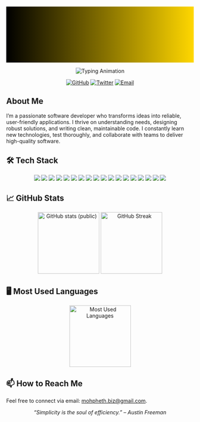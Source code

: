 <p align="center">
  <svg xmlns="http://www.w3.org/2000/svg" width="100%" height="150">
    <defs>
      <linearGradient id="grad" x1="0%" y1="0%" x2="100%" y2="0%">
        <stop offset="0%" stop-color="#000000" />
        <stop offset="100%" stop-color="#FFD700" />
      </linearGradient>
    </defs>
    <rect width="100%" height="150" fill="url(#grad)" />
  </svg>
</p>

<p align="center">
  <img
    src="https://readme-typing-svg.demolab.com?font=Fira+Code&size=26&duration=3000&pause=1000&color=61DAFB&center=true&vCenter=true&width=600&height=60&lines=Hi,+I%27m+Mohpheth+Ekhaguere;Software+Developer;Problem+Solver;Lifelong+Learner"
    alt="Typing Animation"
  />
</p>

<p align="center">
  <a href="https://github.com/techladyvibes"><img src="https://img.shields.io/badge/GitHub-181717?style=for-the-badge&logo=github&logoColor=white" alt="GitHub"/></a>
  <a href="https://twitter.com/techladyvibes"><img src="https://img.shields.io/badge/Twitter-1DA1F2?style=for-the-badge&logo=twitter&logoColor=white" alt="Twitter"/></a>
  <a href="mailto:mohpheth.biz@gmail.com"><img src="https://img.shields.io/badge/Email-D14836?style=for-the-badge&logo=gmail&logoColor=white" alt="Email"/></a>
</p>


##  About Me
I’m a passionate software developer who transforms ideas into reliable, user-friendly applications. I thrive on understanding needs, designing robust solutions, and writing clean, maintainable code. I constantly learn new technologies, test thoroughly, and collaborate with teams to deliver high-quality software.


## 🛠️ Tech Stack
<div align="center">
  <img src="https://img.shields.io/badge/Git-F05032?style=for-the-badge&logo=git&logoColor=white" />
  <img src="https://img.shields.io/badge/HTML5-E34F26?style=for-the-badge&logo=html5&logoColor=white" />
  <img src="https://img.shields.io/badge/CSS3-1572B6?style=for-the-badge&logo=css3&logoColor=white" />
  <img src="https://img.shields.io/badge/JavaScript-F7DF1E?style=for-the-badge&logo=javascript&logoColor=black" />
  <img src="https://img.shields.io/badge/TypeScript-3178C6?style=for-the-badge&logo=typescript&logoColor=white" />
  <img src="https://img.shields.io/badge/Vite-646CFF?style=for-the-badge&logo=vite&logoColor=white" />
  <img src="https://img.shields.io/badge/Vercel-000000?style=for-the-badge&logo=vercel&logoColor=white" />
  <img src="https://img.shields.io/badge/Netlify-00C7B7?style=for-the-badge&logo=netlify&logoColor=white" />
  <img src="https://img.shields.io/badge/Next.js-000000?style=for-the-badge&logo=next.js&logoColor=white" />
  <img src="https://img.shields.io/badge/Node.js-339933?style=for-the-badge&logo=node.js&logoColor=white" />
  <img src="https://img.shields.io/badge/React-20232A?style=for-the-badge&logo=react&logoColor=61DAFB" />
  <img src="https://img.shields.io/badge/React%20Router-CA4245?style=for-the-badge&logo=react-router&logoColor=white" />
  <img src="https://img.shields.io/badge/Apache%20HTTP-221E1F?style=for-the-badge&logo=apache&logoColor=white" />
  <img src="https://img.shields.io/badge/MySQL-4479A1?style=for-the-badge&logo=mysql&logoColor=white" />
  <img src="https://img.shields.io/badge/Figma-F24E1E?style=for-the-badge&logo=figma&logoColor=white" />
  <img src="https://img.shields.io/badge/Canva-05A081?style=for-the-badge&logo=canva&logoColor=white" />
  <img src="https://img.shields.io/badge/Linux-FCC624?style=for-the-badge&logo=linux&logoColor=black" />
  <img src="https://img.shields.io/badge/Python-3776AB?style=for-the-badge&logo=python&logoColor=white" />
</div>


## 📈 GitHub Stats

<p align="center">
  <img
    src="https://github-readme-stats.vercel.app/api?username=techladyvibes&show_icons=true&theme=tokyonight&include_all_commits=true&rank_icon=github"
    alt="GitHub stats (public)"
    height="165"
  />
  <img
    src="https://streak-stats.demolab.com?user=techladyvibes&theme=tokyonight&hide_border=true"
    alt="GitHub Streak"
    height="165"
  />
</p>

## 🖥️ Most Used Languages
<p align="center">
  <img
    src="https://github-readme-stats.vercel.app/api/top-langs/?username=techladyvibes&layout=compact&theme=tokyonight"
    alt="Most Used Languages"
    height="165"
  />
</p>



## 📫 How to Reach Me
Feel free to connect via email: [mohpheth.biz@gmail.com](mailto:mohpheth.biz@gmail.com).

<p align="center"><em>“Simplicity is the soul of efficiency.” – Austin Freeman</em></p>

